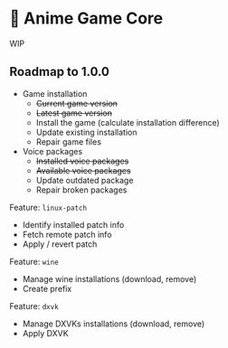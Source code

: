 # 🦀 Anime Game Core

WIP

## Roadmap to 1.0.0

- Game installation
  - <s>Current game version</s>
  - <s>Latest game version</s>
  - Install the game (calculate installation difference)
  - Update existing installation
  - Repair game files
- Voice packages
  - <s>Installed voice packages</s>
  - <s>Available voice packages</s>
  - Update outdated package
  - Repair broken packages

Feature: `linux-patch`

- Identify installed patch info
- Fetch remote patch info
- Apply / revert patch

Feature: `wine`

- Manage wine installations (download, remove)
- Create prefix

Feature: `dxvk`

- Manage DXVKs installations (download, remove)
- Apply DXVK
